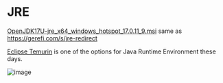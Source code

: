 # JRE

[OpenJDK17U-jre_x64_windows_hotspot_17.0.11_9.msi](https://github.com/adoptium/temurin17-binaries/releases/download/jdk-17.0.11%2B9/OpenJDK17U-jre_x86-32_windows_hotspot_17.0.11_9.msi) same as https://gerefi.com/s/jre-redirect

[Eclipse Temurin](https://adoptium.net/temurin/releases/) is one of the options for Java Runtime Environment these days.

![image](https://github.com/gerefi/gerefi/assets/48498823/0ec8d6fe-15b6-45c7-8ddc-5aa205b268f5)
